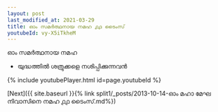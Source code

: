 ```yaml
---
layout: post
last_modified_at: 2021-03-29
title: ഓം സമർത്ഥനായ നമഹ ൧൧ ടൈംസ്
youtubeId: vy-X5iTkheM
---
```

 
 
 ഓം സമർത്ഥനായ നമഹ 
 
 -  യുദ്ധത്തിൽ ശത്രുക്കളെ നശിപ്പിക്കുന്നവൻ 
 
  
 
  
 
 
 
 
 
 


{% include youtubePlayer.html id=page.youtubeId %}
 
[Next]({{ site.baseurl }}{% link  split1/_posts/2013-10-14-ഓം മഹാ മേഘ നിവാസിനെ നമഹ ൧൧ ടൈംസ്.md%})
 
